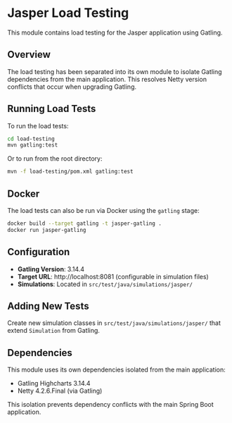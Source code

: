 # Jasper Load Testing

This module contains load testing for the Jasper application using Gatling.

## Overview

The load testing has been separated into its own module to isolate Gatling dependencies from the main application. This resolves Netty version conflicts that occur when upgrading Gatling.

## Running Load Tests

To run the load tests:

```bash
cd load-testing
mvn gatling:test
```

Or to run from the root directory:

```bash
mvn -f load-testing/pom.xml gatling:test
```

## Docker

The load tests can also be run via Docker using the `gatling` stage:

```bash
docker build --target gatling -t jasper-gatling .
docker run jasper-gatling
```

## Configuration

- **Gatling Version**: 3.14.4
- **Target URL**: http://localhost:8081 (configurable in simulation files)
- **Simulations**: Located in `src/test/java/simulations/jasper/`

## Adding New Tests

Create new simulation classes in `src/test/java/simulations/jasper/` that extend `Simulation` from Gatling.

## Dependencies

This module uses its own dependencies isolated from the main application:
- Gatling Highcharts 3.14.4
- Netty 4.2.6.Final (via Gatling)

This isolation prevents dependency conflicts with the main Spring Boot application.